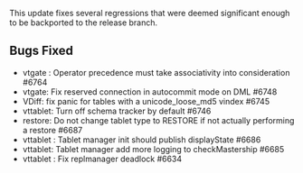 This update fixes several regressions that were deemed significant enough to be backported to the release branch. 

## Bugs Fixed

* vtgate : Operator precedence must take associativity into consideration #6764
* vtgate: Fix reserved connection in autocommit mode on DML #6748
* VDiff: fix panic for tables with a unicode_loose_md5 vindex #6745
* vttablet: Turn off schema tracker by default #6746
* restore: Do not change tablet type to RESTORE if not actually performing a restore #6687
* vttablet : Tablet manager init should publish displayState #6686
* vttablet: Tablet manager add more logging to checkMastership #6685
* vttablet : Fix replmanager deadlock #6634
